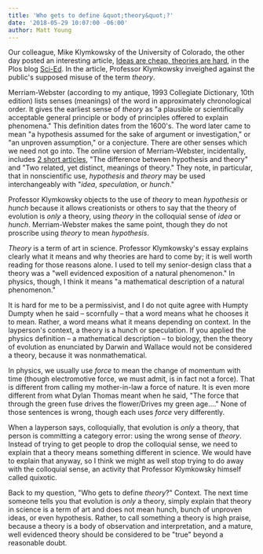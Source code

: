 ```yaml
---
title: 'Who gets to define &quot;theory&quot;?'
date: '2018-05-29 10:07:00 -06:00'
author: Matt Young
---
```


Our colleague, Mike Klymkowsky of the University of Colorado, the other day posted an interesting article, <a href="http://blogs.plos.org/scied/2018/05/24/ideas-are-cheap-theories-are-hard/">Ideas are cheap, theories are hard</a>, in the Plos blog <a href="http://blogs.plos.org/scied/">Sci-Ed</a>. In the article, Professor Klymkowsky inveighed against the public's supposed misuse of the term <i>theory</i>.

Merriam-Webster (according to my antique, 1993 Collegiate Dictionary, 10th edition) lists senses (meanings) of the word in approximately chronological order. It gives the earliest sense of <i>theory</i> as "a plausible or scientifically acceptable general principle or body of principles offered to explain phenomena." This definition dates from the 1600's. The word later came to mean "a hypothesis assumed for the sake of argument or investigation," or "an unproven assumption," or a conjecture. There are other senses which we need not go into. The online version of Merriam-Webster, incidentally, includes <a href="https://www.merriam-webster.com/dictionary/theory">2 short articles</a>, "The difference between hypothesis and theory" and "Two related, yet distinct, meanings of theory." They note, in particular, that in nonscientific use, <i>hypothesis</i> and <i>theory</i> may be used interchangeably with "<i>idea</i>, <i>speculation</i>, or <i>hunch</i>."

Professor Klymkowsky objects to the use of <i>theory</i> to mean <i>hypothesis</i> or <i>hunch</i> because it allows creationists or others to say that the theory of evolution is <i>only</i> a theory, using <i>theory</i> in the colloquial sense of <i>idea</i> or <i>hunch</i>. Merriam-Webster makes the same point, though they do not proscribe using <i>theory</i> to mean <i>hypothesis</i>.

<i>Theory</i> is a term of art in science. Professor Klymkowsky's essay explains clearly what it means and why theories are hard to come by; it is well worth reading for those reasons alone. I used to tell my senior-design class that a theory was a "well evidenced exposition of a natural phenomenon." In physics, though, I think it means "a mathematical description of a natural phenomenon." 

It is hard for me to be a permissivist, and I do not quite agree with Humpty Dumpty when he said – scornfully – that a word means what he chooses it to mean. Rather, a word means what it means depending on context. In the layperson's context, a theory is a hunch or speculation. If you applied the physics definition – a mathematical description – to biology, then the theory of evolution as enunciated by Darwin and Wallace would not be considered a theory, because it was nonmathematical.

In physics, we usually use <i>force</i> to mean the change of momentum with time (though electromotive force, we must admit, is in fact not a force). That is different from calling my mother-in-law a force of nature. It is even more different from what Dylan Thomas meant when he said, "The force that through the green fuse drives the flower/Drives my green age…." None of those sentences is wrong, though each uses <i>force</i> very differently.

When a layperson says, colloquially, that evolution is <i>only</i> a theory, that person is committing a category error: using the wrong sense of <i>theory</i>. Instead of trying to get people to drop the colloquial sense, we need to explain that a theory means something different in science. We would have to explain that anyway, so I think we might as well stop trying to do away with the colloquial sense, an activity that Professor Klymkowsky himself called quixotic.

Back to my question, "Who gets to define <i>theory</i>?" Context. The next time someone tells you that evolution is <i>only</i> a theory, simply explain that theory in science is a term of art and does not mean hunch, bunch of unproven ideas, or even hypothesis. Rather, to call something a theory is high praise, because a theory is a body of observation and interpretation, and a mature, well evidenced theory should be considered to be "true" beyond a reasonable doubt. 
